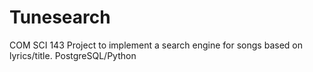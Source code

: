 # Tunesearch
COM SCI 143 Project to implement a search engine for songs based on lyrics/title. PostgreSQL/Python
